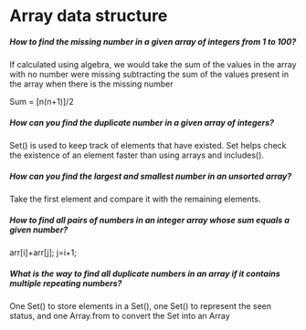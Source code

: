 # Array data structure

##### How to find the missing number in a given array of integers from 1 to 100?

If calculated using algebra, we would take the sum of the values in the array with no number were missing subtracting the sum of the values present in the array when there is the missing number

Sum = [n(n+1)]/2

##### How can you find the duplicate number in a given array of integers?

Set() is used to keep track of elements that have existed. Set helps check the existence of an element faster than using arrays and includes().

##### How can you find the largest and smallest number in an unsorted array?

Take the first element and compare it with the remaining elements.

##### How to find all pairs of numbers in an integer array whose sum equals a given number?

arr[i]+arr[j];
j=i+1;

##### What is the way to find all duplicate numbers in an array if it contains multiple repeating numbers?

One Set() to store elements in a Set(), one Set() to represent the seen status, and one Array.from to convert the Set into an Array
